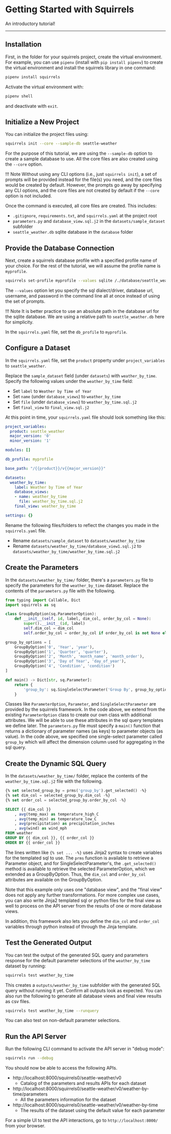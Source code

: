 # Getting Started with Squirrels

An introductory tutorial!

---

## Installation

First, in the folder for your squirrels project, create the virtual environment. For example, you can use `pipenv` (install with `pip install pipenv`) to create the virtual environment and install the squirrels library in one command:

```bash
pipenv install squirrels
```

Activate the virtual environment with:

```bash
pipenv shell
```

and deactivate with `exit`.

## Initialize a New Project

You can initialize the project files using:

```bash
squirrels init --core --sample-db seattle-weather
```

For the purpose of this tutorial, we are using the `--sample-db` option to create a sample database to use. All the core files are also created using the `--core` option. 

!!! Note 
    Without using any CLI options (i.e., just `squirrels init`), a set of prompts will be provided instead for the file(s) you need, and the core files would be created by default. However, the prompts go away by specifying any CLI options, and the core files are not created by default if the `--core` option is not included.

Once the command is executed, all core files are created. This includes:

- `.gitignore`, `requirements.txt`, and `squirrels.yaml` at the project root
- `parameters.py` and `database_view.sql.j2` in the `datasets/sample_dataset` subfolder
- `seattle_weather.db` sqlite database in the `database` folder

<!-- For more details, see docs for the [init CLI]. -->

## Provide the Database Connection

Next, create a squirrels database profile with a specified profile name of your choice. For the rest of the tutorial, we will assume the profile name is `myprofile`.

```bash
squirrels set-profile myprofile --values sqlite /./database/seattle_weather.db "" ""
```

The `--values` option let you specify the sql dialect/driver, database url, username, and password in the command line all at once instead of using the set of prompts.

!!! Note
    It is better practice to use an absolute path in the database url for the sqlite database. We are using a relative path to `seattle_weather.db` here for simplicity.

In the `squirrels.yaml` file, set the `db_profile` to `myprofile`.

<!-- For more details on database profiles, see docs for the [set-profile CLI]. -->

## Configure a Dataset

In the `squirrels.yaml` file, set the `product` property under `project_variables` to `seattle_weather`.

Replace the `sample_dataset` field (under `datasets`) with `weather_by_time`. Specify the following values under the `weather_by_time` field:

- Set `label` to `Weather by Time of Year`
- Set `name` (under `database_views`) to `weather_by_time`
- Set `file` (under `database_views`) to `weather_by_time.sql.j2`
- Set `final_view` to `final_view.sql.j2`

At this point in time, your `squirrels.yaml` file should look something like this:

```yaml
project_variables:
  product: seattle_weather
  major_version: '0'
  minor_version: '1'

modules: []

db_profile: myprofile

base_path: "/{{product}}/v{{major_version}}"

datasets:
  weather_by_time:
    label: Weather by Time of Year
    database_views:
    - name: weather_by_time
      file: weather_by_time.sql.j2
    final_view: weather_by_time

settings: {}
```

Rename the following files/folders to reflect the changes you made in the `squirrels.yaml` file.

- Rename `datasets/sample_dataset` to `datasets/weather_by_time`
- Rename `datasets/weather_by_time/database_view1.sql.j2` to `datasets/weather_by_time/weather_by_time.sql.j2`

<!-- For more details on the `squirrels.yaml` file, see the docs for [squirrels.yaml]. -->

## Create the Parameters

In the `datasets/weather_by_time/` folder, there's a `parameters.py` file to specify the parameters for the `weather_by_time` dataset. Replace the contents of the `parameters.py` file with the following.

```python
from typing import Callable, Dict
import squirrels as sq

class GroupByOption(sq.ParameterOption):
    def __init__(self, id, label, dim_col, order_by_col = None):
        super().__init__(id, label)
        self.dim_col = dim_col
        self.order_by_col = order_by_col if order_by_col is not None else dim_col

group_by_options = [
    GroupByOption('0', 'Year', 'year'),
    GroupByOption('1', 'Quarter', 'quarter'),
    GroupByOption('2', 'Month', 'month_name', 'month_order'),
    GroupByOption('3', 'Day of Year', 'day_of_year'),
    GroupByOption('4', 'Condition', 'condition')
]

def main() -> Dict[str, sq.Parameter]:
    return {
        'group_by': sq.SingleSelectParameter('Group By', group_by_options),
    }
```

Classes like `ParameterOption`, `Parameter`, and `SingleSelectParameter` are provided by the squirrels framework. In the code above, we extend from the existing `ParameterOption` class to create our own class with additional attributes. We will be able to use these attributes in the sql query templates we define later. The `parameters.py` file must specify a `main()` function that returns a dictionary of parameter names (as keys) to parameter objects (as value). In the code above, we specified one single-select parameter called `group_by` which will affect the dimension column used for aggregating in the sql query.

<!-- For more details on the available classes for parameter configurations, see docs for [parameters.py]. -->

## Create the Dynamic SQL Query

In the `datasets/weather_by_time/` folder, replace the contents of the `weather_by_time.sql.j2` file with the following.

```sql
{% set selected_group_by = prms('group_by').get_selected() -%}
{% set dim_col = selected_group_by.dim_col -%}
{% set order_col = selected_group_by.order_by_col -%}

SELECT {{ dim_col }}
    , avg(temp_max) as temperature_high_C
    , avg(temp_min) as temperature_low_C
    , avg(precipitation) as precipitation_inches
    , avg(wind) as wind_mph
FROM weather
GROUP BY {{ dim_col }}, {{ order_col }}
ORDER BY {{ order_col }}
```

The lines written like `{% set ... -%}` uses Jinja2 syntax to create variables for the templated sql to use. The `prms` function is available to retrieve a Parameter object, and for SingleSelectParameter's, the `.get_selected()` method is available to retrieve the selected ParameterOption, which we extended as a GroupByOption. Thus, the `dim_col` and `order_by_col` attributes are available on the GroupByOption.

<!-- The database view file can also be a python file. For more details, see the docs for [database views]. -->

Note that this example only uses one "database view", and the "final view" does not apply any further transformations. For more complex use cases, you can also write Jinja2 templated sql or python files for the final view as well to process on the API server from the results of one or more database views. 

<!-- For more details, see the docs for [final view]. -->

In addition, this framework also lets you define the `dim_col` and `order_col` variables through python instead of through the Jinja template. 

<!-- For more details, see the docs for [context.py]. -->

## Test the Generated Output

You can test the output of the generated SQL query and parameters response for the default parameter selections of the `weather_by_time` dataset by running:

```bash
squirrels test weather_by_time
```

This creates a `outputs/weather_by_time` subfolder with the generated SQL query without running it yet. Confirm all outputs look as expected. You can also run the following to generate all database views and final view results as csv files.

```bash
squirrels test weather_by_time --runquery
```

You can also test on non-default parameter selections. 

<!-- For more details, see docs for the [test CLI]. -->

## Run the API Server

Run the following CLI command to activate the API server in "debug mode":

```bash
squirrels run --debug
```

You should now be able to access the following APIs.

- http://localhost:8000/squirrels0/seattle-weather/v0
    - Catalog of the parameters and results APIs for each dataset
- http://localhost:8000/squirrels0/seattle-weather/v0/weather-by-time/parameters
    - All the parameters information for the dataset
- http://localhost:8000/squirrels0/seattle-weather/v0/weather-by-time
    - The results of the dataset using the default value for each parameter

For a simple UI to test the API interactions, go to `http://localhost:8000/` from your browser.

<!-- For more details, see docs for the [run CLI]. -->

<!-- [init CLI]: cli-guide/init.md
[set-profile CLI]: cli-guide/set-profile.md
[squirrels.yaml]: user-guide/squirrels-manifest.md
[parameters.py]: user-guide/parameters.md
[context.py]:user-guide/context.md
[database views]: user-guide/database-views.md
[final view]: user-guide/final-view.md
[test CLI]: cli-guide/test.md
[run CLI]: cli-guide/run.md -->
